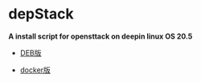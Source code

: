 # depStack

**A  install script  for  opensttack  on deepin linux OS  20.5**

- [DEB版](README-normal.md)

- [docker版](README-docker.md)



